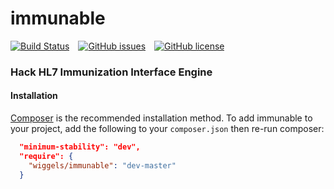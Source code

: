 # immunable  
[![Build Status](https://travis-ci.org/wiggels/xhp-fhir.svg?branch=master)](https://travis-ci.org/wiggels/xhp-fhir)&emsp;[![GitHub issues](https://img.shields.io/github/issues/wiggels/xhp-fhir.svg)](https://github.com/wiggels/xhp-fhir/issues)&emsp;[![GitHub license](https://img.shields.io/badge/license-MIT-blue.svg)](https://github.com/wiggels/xhp-fhir/blob/master/LICENSE.md)
### Hack HL7 Immunization Interface Engine

#### Installation  

[Composer](https://getcomposer.org/) is the recommended installation method. To add immunable to your project, add the following to your `composer.json` then re-run composer:

```json
  "minimum-stability": "dev",
  "require": {
    "wiggels/immunable": "dev-master"
  }
```  

